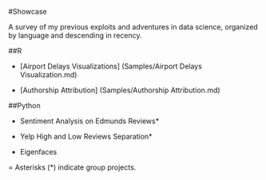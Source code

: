 #Showcase

A survey of my previous exploits and adventures in data science, organized by language and descending in recency. 

##R

* [Airport Delays Visualizations] (Samples/Airport Delays Visualization.md)

* [Authorship Attribution] (Samples/Authorship Attribution.md)

##Python
* Sentiment Analysis on Edmunds Reviews*

* Yelp High and Low Reviews Separation*

* Eigenfaces

 
 =
 Asterisks (*) indicate group projects. 
